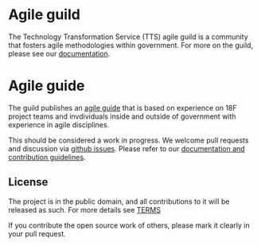 # Agile guild 
The Technology Transformation Service (TTS) agile guild is a community that fosters agile methodologies within government. For more on the guild, please see our [documentation](https://github.com/18F/agile/blob/18f-pages/guild/guild-readme.md).

# Agile guide
The guild publishes an [agile guide](https://agile.18f.gov) that is based on  experience on 18F project teams and invdividuals inside and outside of government with experience in agile disciplines.  

This should be considered a work in progress.  We welcome pull requests and discussion via [github issues](https://github.com/18F/agile/issues). Please refer to our [documentation and contribution guidelines](https://github.com/18F/agile/blob/18f-pages/CONTRIBUTING.md).

## License

The project is in the public domain, and all contributions to it will be released as such. For more details see [TERMS](TERMS.md)

If you contribute the open source work of others, please mark it clearly in your pull request.
